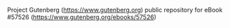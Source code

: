 Project Gutenberg (https://www.gutenberg.org) public repository for
eBook #57526 (https://www.gutenberg.org/ebooks/57526)
